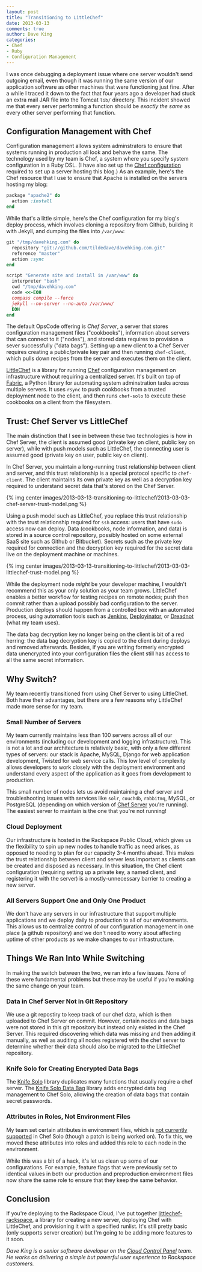 ```yaml
---
layout: post
title: "Transitioning to LittleChef"
date: 2013-03-13
comments: true
author: Dave King
categories:
- Chef
- Ruby
- Configuration Management
---
```

I was once debugging a deployment issue where one server wouldn't send outgoing email, even though it was running the same version of our application software as other machines that were functioning just fine.  After a while I traced it down to the fact that four years ago a developer had stuck an extra mail JAR file into the Tomcat `lib/` directory.  This incident showed me that every server performing a function should be _exactly the same_ as every other server performing that function.<!--More-->

## Configuration Management with Chef

Configuration management allows system adminstrators to ensure that systems running in production all look and behave the same.  The technology used by my team is Chef, a system where you specify system configuration in a Ruby DSL.  (I have also set up the [Chef configuration](https://github.com/tildedave/davehking.com-chef) required to set up a server hosting this blog.)  As an example, here's the Chef resource that I use to ensure that Apache is installed on the servers hosting my blog:

```ruby
package "apache2" do
  action :install
end
```

While that's a little simple, here's the Chef configuration for my blog's deploy process, which involves cloning a repository from Github, building it with Jekyll, and dumping the files into `/var/www`:

```ruby
git "/tmp/davehking.com" do
  repository "git://github.com/tildedave/davehking.com.git"
  reference "master"
  action :sync
end

script "Generate site and install in /var/www" do
  interpreter "bash"
  cwd "/tmp/davehking.com"
  code <<-EOH
  compass compile --force
  jekyll --no-server --no-auto /var/www/
  EOH
end
```

The default OpsCode offering is *Chef Server*, a server that stores configuration management files ("cookbooks"), information about servers  that can connect to it ("nodes"), and stored data requires  to provision a sever successfully ("data bags").  Setting up a new client to a Chef Server requires creating a public/private key pair and then running `chef-client`, which pulls down recipes from the server and executes them on the client.

[LittleChef](https://github.com/tobami/littlechef) is a library for running [Chef](http://www.opscode.com/) configuration management on infrastructure without requiring a centralized server.  It's built on top of [Fabric](http://fabfile.org), a Python library for automating system adminstration tasks across multiple servers.  It uses `rsync` to push cookbooks from a trusted deployment node to the client, and then runs `chef-solo` to execute these cookbooks on a client from the filesystem.

## Trust: Chef Server vs LittleChef

The main distinction that I see in between these two technologies is how in Chef Server, the client is assumed good (private key on client, public key on server), while with push models such as LittleChef, the connecting user is assumed good (private key on user, public key on client).

In Chef Server, you maintain a long-running trust relationship between client and server, and this trust relationship is a special protocol specific to `chef-client`.  The client maintains its own private key as well as a decryption key required to understand secret data that's stored on the Chef Server.

{% img center images/2013-03-13-transitioning-to-littlechef/2013-03-03-chef-server-trust-model.png %}

Using a push model such as LittleChef, you replace this trust relationship with the trust relationship required for `ssh` access: users that have `sudo` access now can deploy.  Data (cookbooks, node information, and data) is stored in a source control repository, possibly hosted on some external SaaS site such as Github or Bitbucket).  Secrets such as the private key required for connection and the decryption key required for the secret data live on the deployment machine or machines.

{% img center images/2013-03-13-transitioning-to-littlechef/2013-03-03-littlechef-trust-model.png %}

While the deployment node *might* be your developer machine, I wouldn't recommend this as your only solution as your team grows.  LittleChef enables a better workflow for testing recipes on remote nodes; push then commit rather than a upload possibly bad configuration to the server.  Production deploys should happen from a controlled box with an automated process, using automation tools such as [Jenkins](http://jenkins-ci.org/), [Deployinator](https://github.com/etsy/deployinator), or [Dreadnot](https://github.com/racker/dreadnot) (what my team uses).

The data bag decryption key no longer being on the client is bit of a red herring: the data bag decryption key is copied to the client during deploys and removed afterwards.  Besides, if you are writing formerly encrypted data unencrypted into your configuration files the client still has access to all the same secret information.

## Why Switch?

My team recently transitioned from using Chef Server to using LittleChef.  Both have their advantages, but there are a few reasons why LittleChef made more sense for my team.

### Small Number of Servers

My team currently maintains less than 100 servers across all of our environments (including our development and logging infrastructure).  This is not a lot and our architecture is relatively basic, with only a few different types of servers: our stack is Apache, MySQL, Django for web application development, Twisted for web service calls.  This low level of complexity allows developers to work closely with the deployment environment and understand every aspect of the application as it goes from development to production.

This small number of nodes lets us avoid maintaining a chef server and troubleshooting issues with services like `solr`, `couchdb`, `rabbitmq`, MySQL, or PostgreSQL (depending on which version of [Chef Server](http://www.opscode.com/blog/2013/02/15/the-making-of-erchef-the-chef-11-server/) you're running).  The easiest server to maintain is the one that you're not running!

### Cloud Deployment

Our infrastructure is hosted in the Rackspace Public Cloud, which gives us the flexibility to spin up new nodes to handle traffic as need arises, as opposed to needing to plan for our capacity 3-4 months ahead.   This makes the trust relationship between client and server less important as clients can be created and disposed as necessary.  In this situation, the Chef client configuration (requiring setting up a private key, a named client, and registering it with the server) is a mostly-unnecessary barrier to creating a new server.

### All Servers Support One and Only One Product

We don't have any servers in our infrastructure that support multiple applications and we deploy daily to production to all of our environments.  This allows us to centralize control of our configuration management in one place (a github repository) and we don't need to worry about affecting uptime of other products as we make changes to our infrastructure.

## Things We Ran Into While Switching

In making the switch between the two, we ran into a few issues.  None of these were fundamental problems but these may be useful if you're making the same change on your team.

### Data in Chef Server Not in Git Repository

We use a git repostiry to keep track of our chef data, which is then uploaded to Chef Server on commit.  However, certain nodes and data bags were not stored in this git repository but instead only existed in the Chef Server.  This required discovering which data was missing and then adding it manually, as well as auditing all nodes registered with the chef server to determine whether their data should also be migrated to the LittleChef repository.

### Knife Solo for Creating Encrypted Data Bags

The [Knife Solo](https://github.com/matschaffer/knife-solo) library duplicates many functions that usually require a chef server.  The [Knife Solo Data Bag](https://github.com/thbishop/knife-solo_data_bag) library adds encrypted data bag management to Chef Solo, allowing the creation of data bags that contain secret passwords.

### Attributes in Roles, Not Environment Files

My team set certain attributes in environment files, which is [not currently supported](http://tickets.opscode.com/browse/CHEF-3356) in Chef Solo (though a patch is being worked on).  To fix this, we moved these attributes into roles and added this role to each node in the environment.

While this was a bit of a hack, it's let us clean up some of our configurations.  For example, feature flags that were previously set to identical values in both our production and preproduction environment files now share the same role to ensure that they keep the same behavior.

## Conclusion

If you're deploying to the Rackspace Cloud, I've put together [littlechef-rackspace](https://github.com/tildedave/littlechef-rackspace), a library for creating a new server, deploying Chef with LittleChef, and provisioning it with a specified runlist.  It's still pretty basic (only supports server creation) but I'm going to be adding more features to it soon.

_Dave King is a senior software developer on the [Cloud Control Panel](http://www.rackspace.com/blog/cool-features-in-the-new-rackspace-cloud-control-panel/) team.  He works on delivering a simple but powerful user experience to Rackspace customers._
